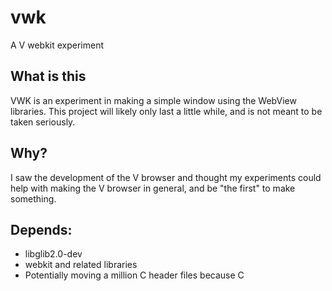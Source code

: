 # vwk
A V webkit experiment

## What is this
VWK is an experiment in making a simple window using the WebView libraries. This project will likely only last a little while, and is not meant to be taken seriously. 

## Why?
I saw the development of the V browser and thought my experiments could help with making the V browser in general, and be "the first" to make something.

## Depends:
* libglib2.0-dev
* webkit and related libraries
* Potentially moving a million C header files because C